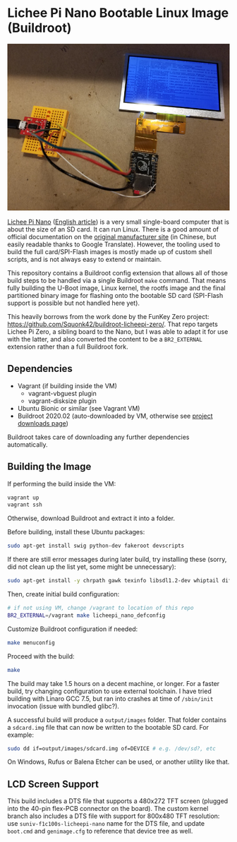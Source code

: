 # Lichee Pi Nano Bootable Linux Image (Buildroot)

![Lichee Pi Nano with LCD screen](licheepi-nano-lcd.jpg)

[Lichee Pi Nano](http://nano.lichee.pro/index.html) ([English article](https://www.cnx-software.com/2018/08/17/licheepi-nano-cheap-sd-card-sized-linux-board/)) is a very small single-board computer that is about the size of an SD card. It can run Linux. There is a good amount of official documentation on the [original manufacturer site](http://nano.lichee.pro/get_started/first_eye.html) (in Chinese, but easily readable thanks to Google Translate). However, the tooling used to build the full card/SPI-Flash images is mostly made up of custom shell scripts, and is not always easy to extend or maintain.

This repository contains a Buildroot config extension that allows all of those build steps to be handled via a single Buildroot `make` command. That means fully building the U-Boot image, Linux kernel, the rootfs image and the final partitioned binary image for flashing onto the bootable SD card (SPI-Flash support is possible but not handled here yet).

This heavily borrows from the work done by the FunKey Zero project: https://github.com/Squonk42/buildroot-licheepi-zero/. That repo targets Lichee Pi Zero, a sibling board to the Nano, but I was able to adapt it for use with the latter, and also converted the content to be a `BR2_EXTERNAL` extension rather than a full Buildroot fork.

## Dependencies

- Vagrant (if building inside the VM)
  - vagrant-vbguest plugin
  - vagrant-disksize plugin
- Ubuntu Bionic or similar (see Vagrant VM)
- Buildroot 2020.02 (auto-downloaded by VM, otherwise see [project downloads page](https://buildroot.org/download.html))

Buildroot takes care of downloading any further dependencies automatically.

## Building the Image

If performing the build inside the VM:

```sh
vagrant up
vagrant ssh
```

Otherwise, download Buildroot and extract it into a folder.

Before building, install these Ubuntu packages:

```sh
sudo apt-get install swig python-dev fakeroot devscripts
```

If there are still error messages during later build, try installing these (sorry, did not clean up the list yet, some might be unnecessary):

```sh
sudo apt-get install -y chrpath gawk texinfo libsdl1.2-dev whiptail diffstat cpio libssl-dev
```

Then, create initial build configuration:

```sh
# if not using VM, change /vagrant to location of this repo
BR2_EXTERNAL=/vagrant make licheepi_nano_defconfig
```

Customize Buildroot configuration if needed:

```sh
make menuconfig
```

Proceed with the build:

```sh
make
```

The build may take 1.5 hours on a decent machine, or longer. For a faster build, try changing configuration to use external toolchain. I have tried building with Linaro GCC 7.5, but ran into crashes at time of `/sbin/init` invocation (issue with bundled glibc?).

A successful build will produce a `output/images` folder. That folder contains a `sdcard.img` file that can now be written to the bootable SD card. For example:

```sh
sudo dd if=output/images/sdcard.img of=DEVICE # e.g. /dev/sd?, etc
```

On Windows, Rufus or Balena Etcher can be used, or another utility like that.

## LCD Screen Support

This build includes a DTS file that supports a 480x272 TFT screen (plugged into the 40-pin flex-PCB connector on the board). The custom kernel branch also includes a DTS file with support for 800x480 TFT resolution: use `suniv-f1c100s-licheepi-nano` name for the DTS file, and update `boot.cmd` and `genimage.cfg` to reference that device tree as well.
